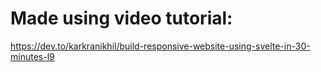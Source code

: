 # Made using video tutorial: 

https://dev.to/karkranikhil/build-responsive-website-using-svelte-in-30-minutes-l9
